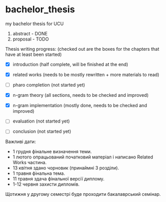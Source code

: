 # bachelor_thesis
my bachelor thesis for UCU

1. abstract - DONE
2. proposal - TODO

Thesis writing progress:
(checked out are the boxes for the chapters that have at least been started)

- [x] introduction (half complete, will be finished at the end)
- [x] related works (needs to be mostly rewritten + more materials to read)
- [ ] pharo completion (not started yet)
- [x] n-gram theory (all sections, needs to be checked and improved)
- [x] n-gram implementation (mostly done, needs to be checked and improved)
- [ ] evaluation (not started yet)
- [ ] conclusion (not started yet)


Важливі дати:

- 1 грудня фінальне визначення теми.
- 1 лютого опрацьований початковий матеріал і написано Related Works частина.
- 13 квітня здано чорновик (принаймні 3 розділи).
- 1 травня фінальна тема.
- 11 травня здача фінальної версії диплому.
- 1-12 червня захисти дипломів.

Щотижня у другому семестрі буде проходити бакалаврський семінар.
